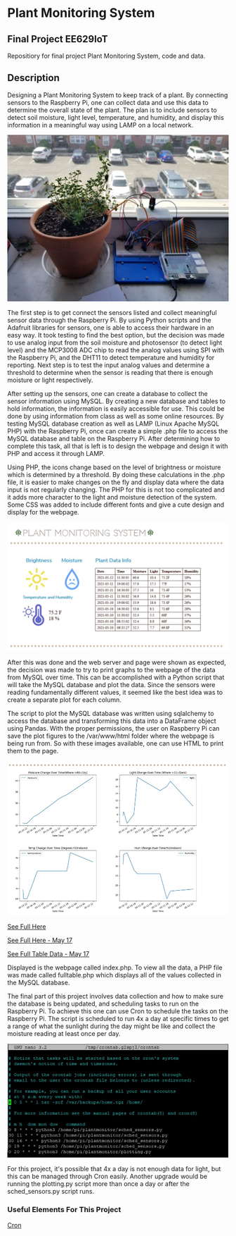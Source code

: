 # Plant Monitoring System
## Final Project EE629IoT
Repositiory for final project Plant Monitoring System, code and data.

## Description

Designing a Plant Monitoring System to keep track of a plant. By connecting sensors to the Raspberry Pi, one can collect data and use this data to determine the overall state of the plant. The plan is to include sensors to detect soil moisture, light level, temperature, and humidity, and display this information in a meaningful way using LAMP on a local network.

![Plant Image](system.jpg)

The first step is to get connect the sensors listed and collect meaningful sensor data through the Raspberry Pi. By using Python scripts and the Adafruit libraries for sensors, one is able to access their hardware in an easy way. It took testing to find the best option, but the decision was made to use analog input from the soil moisture and photosensor (to detect light level) and the MCP3008 ADC chip to read the analog values using SPI with the Raspberry Pi, and the DHT11 to detect temperature and humidity for reporting. Next step is to test the input analog values and determine a threshold to determine when the sensor is reading that there is enough moisture or light respectively.

After setting up the sensors, one can create a database to collect the sensor information using MySQL. By creating a new database and tables to hold information, the information is easily accessible for use. This could be done by using information from class as well as some online resources. By testing MySQL database creation as well as LAMP (Linux Apache MySQL PHP) with the Raspberry Pi, once can create a simple .php file to access the MySQL database and table on the Raspberry Pi. After determining how to complete this task, all that is left is to design the webpage and design it with PHP and access it through LAMP.

Using PHP, the icons change based on the level of brightness or moisture which is determined by a threshold. By doing these calculations in the .php file, it is easier to make changes on the fly and display data where the data input is not regularly changing. The PHP for this is not too complicated and it adds more character to the light and moisture detection of the system. Some CSS was added to include different fonts and give a cute design and display for the webpage.

![Monitor Image](index_php_main.jpg)

After this was done and the web server and page were shown as expected, the decision was made to try to print graphs to the webpage of the data from MySQL over time. This can be accomplished with a Python script that will take the MySQL database and plot the data. Since the sensors were reading fundamentally different values, it seemed like the best idea was to create a separate plot for each column.

The script to plot the MySQL database was written using sqlalchemy to access the database and transforming this data into a DataFrame object using Pandas. With the proper permissions, the user on Raspberry Pi can save the plot figures to the /var/www/html folder where the webpage is being run from. So with these images available, one can use HTML to print them to the page.

![Data Image](index_php_graphs.jpg)

[See Full Here](index_php_webpage.jpg)

[See Full Here - May 17](index_php_webpage_may_17.jpg)

[See Full Table Data - May 17](fulltable_php_output.jpg)

Displayed is the webpage called index.php. To view all the data, a PHP file was made called fulltable.php which displays all of the values collected in the MySQL database.

The final part of this project involves data collection and how to make sure the database is being updated, and scheduling tasks to run on the Raspberry Pi. To achieve this one can use Cron to schedule the tasks on the Raspberry Pi. The script is scheduled to run 4x a day at specific times to get a range of what the sunlight during the day might be like and collect the moisture reading at least once per day.

![Using Cron Image](cron_scheduler.jpg)

For this project, it's possible that 4x a day is not enough data for light, but this can be managed through Cron easily. Another upgrade would be running the plotting.py script more than once a day or after the sched_sensors.py script runs.

### Useful Elements For This Project

[Cron](https://bc-robotics.com/tutorials/setting-cron-job-raspberry-pi/)
